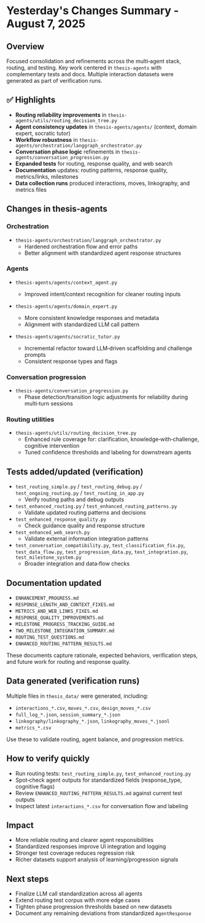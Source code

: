 # Yesterday's Changes Summary - August 7, 2025

## Overview
Focused consolidation and refinements across the multi‑agent stack, routing, and testing. Key work centered in `thesis-agents` with complementary tests and docs. Multiple interaction datasets were generated as part of verification runs.

## ✅ Highlights
- **Routing reliability improvements** in `thesis-agents/utils/routing_decision_tree.py`
- **Agent consistency updates** in `thesis-agents/agents/` (context, domain expert, socratic tutor)
- **Workflow robustness** in `thesis-agents/orchestration/langgraph_orchestrator.py`
- **Conversation phase logic** refinements in `thesis-agents/conversation_progression.py`
- **Expanded tests** for routing, response quality, and web search
- **Documentation** updates: routing patterns, response quality, metrics/links, milestones
- **Data collection runs** produced interactions, moves, linkography, and metrics files

## Changes in thesis-agents

### Orchestration
- `thesis-agents/orchestration/langgraph_orchestrator.py`
  - Hardened orchestration flow and error paths
  - Better alignment with standardized agent response structures

### Agents
- `thesis-agents/agents/context_agent.py`
  - Improved intent/context recognition for cleaner routing inputs

- `thesis-agents/agents/domain_expert.py`
  - More consistent knowledge responses and metadata
  - Alignment with standardized LLM call pattern

- `thesis-agents/agents/socratic_tutor.py`
  - Incremental refactor toward LLM‑driven scaffolding and challenge prompts
  - Consistent response types and flags

### Conversation progression
- `thesis-agents/conversation_progression.py`
  - Phase detection/transition logic adjustments for reliability during multi‑turn sessions

### Routing utilities
- `thesis-agents/utils/routing_decision_tree.py`
  - Enhanced rule coverage for: clarification, knowledge‑with‑challenge, cognitive intervention
  - Tuned confidence thresholds and labeling for downstream agents

## Tests added/updated (verification)
- `test_routing_simple.py` / `test_routing_debug.py` / `test_ongoing_routing.py` / `test_routing_in_app.py`
  - Verify routing paths and debug outputs
- `test_enhanced_routing.py` / `test_enhanced_routing_patterns.py`
  - Validate updated routing patterns and decisions
- `test_enhanced_response_quality.py`
  - Check guidance quality and response structure
- `test_enhanced_web_search.py`
  - Validate external information integration patterns
- `test_conversation_compatibility.py`, `test_classification_fix.py`, `test_data_flow.py`, `test_progression_data.py`, `test_integration.py`, `test_milestone_system.py`
  - Broader integration and data‑flow checks

## Documentation updated
- `ENHANCEMENT_PROGRESS.md`
- `RESPONSE_LENGTH_AND_CONTEXT_FIXES.md`
- `METRICS_AND_WEB_LINKS_FIXES.md`
- `RESPONSE_QUALITY_IMPROVEMENTS.md`
- `MILESTONE_PROGRESS_TRACKING_GUIDE.md`
- `TWO_MILESTONE_INTEGRATION_SUMMARY.md`
- `ROUTING_TEST_QUESTIONS.md`
- `ENHANCED_ROUTING_PATTERN_RESULTS.md`

These documents capture rationale, expected behaviors, verification steps, and future work for routing and response quality.

## Data generated (verification runs)
Multiple files in `thesis_data/` were generated, including:
- `interactions_*.csv`, `moves_*.csv`, `design_moves_*.csv`
- `full_log_*.json`, `session_summary_*.json`
- `linkography/linkography_*.json`, `linkography_moves_*.jsonl`
- `metrics_*.csv`

Use these to validate routing, agent balance, and progression metrics.

## How to verify quickly
- Run routing tests: `test_routing_simple.py`, `test_enhanced_routing.py`
- Spot‑check agent outputs for standardized fields (response_type, cognitive flags)
- Review `ENHANCED_ROUTING_PATTERN_RESULTS.md` against current test outputs
- Inspect latest `interactions_*.csv` for conversation flow and labeling

## Impact
- More reliable routing and clearer agent responsibilities
- Standardized responses improve UI integration and logging
- Stronger test coverage reduces regression risk
- Richer datasets support analysis of learning/progression signals

## Next steps
- Finalize LLM call standardization across all agents
- Extend routing test corpus with more edge cases
- Tighten phase progression thresholds based on new datasets
- Document any remaining deviations from standardized `AgentResponse`


